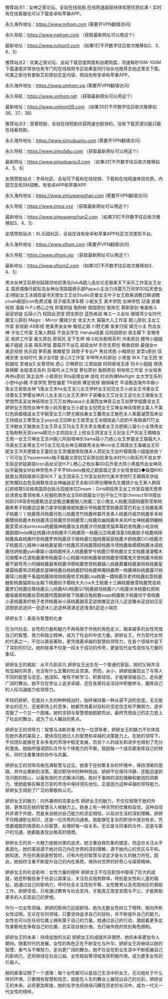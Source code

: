 推荐站点1：女神之家论坛、全站在线视频,在线网速超级快体验感优质拉满！实时有在线客服也可以下载安卓和苹果APP。

永久海外地址：https://www.nvhom.com (需要开VPN翻墙访问)

永久导航：https://www.nwhom.com （获取最新网址可以用这个）

最新地址：https://www.nvhom1.com （如果1打不开数字往后依次推移如2、3、4、5）

推荐站点2：优美之家论坛、全站下载百度网盘和自建网盘，测速每秒10M-100M下载速度非常快也有专门的在线视频专区如果是同行站长也推荐去他这里去下载，优美之家也有更新艾彩原创恋足内容，网站也有安卓和苹果APP。

永久海外地址：https://www.umhom.vip (需要开VPN翻墙访问)

永久导航：https://www.umhom.net （获取最新网址可以用这个）

最新地址：https://www.umhom35.com （如果35打不开数字往后依次推移如36、37、38）

推荐站点3：思慕短剧、全站在线短剧内容网速也挺快的，没有下载资源功能只能在线看短剧。

永久海外地址：https://www.simuduanju.com (需要开VPN翻墙访问)

永久导航：https://www.simufabu.com （获取最新网址可以用这个）

最新网址：https://www.simuduanju3.com （如果3打不开数字往后依次推移如4、5、6）

友情赞助站点：字母社区、全站可下载和在线视频、下载和在线网速体验优质，内容恋足和SM调教，有安卓APP和苹果APP

永久海外地址：https://www.zimuwangzhan.com (需要开VPN翻墙访问)

永久导航：https://www.zmxz.xyz （获取最新网址可以用这个）

最新地址：https://www.zimuwangzhan2.com （如果31打不开数字往后依次推移如3、4、5）

友情赞助站点：XL乐园社区、全站在线有安卓和苹果APP社区交流类型平台。

永久海外地址：https://www.xlhom.com (需要开VPN翻墙访问)

永久导航：https://www.xlhom.vip （获取最新网址可以用这个）

最新地址：https://www.xlhom2.com （如果2打不开数字往后依次推移如3、4、5）

黑冰女神艾彩原创踩踏领地奴隶岛)lulu&甜儿品丝论足傲柔天下采乐工作室女王女主 国民偶像丹妮松岛女神台湾踩踏俱乐部Papa小主活力诗蔓万万同学00后天使女主)明妃女王冰城玫姿冷天使女王艾丝Studio苏曼女主叶子女王欧美调教日韩调教crush婉慈Icon免费试看 双子姬天津车模 小妮女王 美术学院 女神学院 动漫 直播视频 漫画 H.P.L栖心之栈 碎蛋娇娃 兔粉粉 南国原创 彼岸花 慕斯原创 唯美格斗 丽足娇娃 后蕬小乃 校园女流氓 鸽宝原创 蓝色格调 唯エース会社 珊瑚湾少女时代 鹿宝儿原创 Magic︱Mirror 魔镜少女 妆主大大 猫猫大人工作室 甜儿原创 玉女工作室 影视剧 AS影视 绝美黑金女神 傲视之巅 川野尤娜 鱼爹归宿 婧児小主 热血女神 子怡工作室 王某人群踩 不良女学生 Haruka瑶酱 后校园原创 莜主脚下 安楠专区 病娇工作室 羲又原创 原宿风 足下生辉 格斗绞杀剧情系列 冷柔原创 模特小姐姐 蝎子姐姐 古装 萌系学娃 蘑菇开不出花 超级女M 奈奈生原创 极致视频 最強女m 美足视频 执乐园 萝莉酱 微耀星空 踩脖子专业户 黑丝诱惑 小楠原创 宣萱s原创 驭魂天使 女权时代 美少女S盟 安心S工作室 羊咩咩大码原创 小黑屋 W.K.T女王团 坐脸腿绞 灵魂女S 女尊领地 惑心 贝琳原创 江南姑娘 珂玥香培玉琢 玛卡小姐姐 倩倩臭棉脚 全程语言系列 后喵呜 jk工作室 萝拉原创 鱼肠原创 啦啦啦工作室 少女宿舍 冉冉s原创 琪主会所 小若原创 Rita丽塔女神 游戏 时尚热辣Meifight 女大学生系列 小思High踢 不良学院 野性偏爱 TK视频 裸足视频 捆绑绳艺 华语甄选海外华裔小鱼女王若依女神飞鱼女王禾he女王宝儿女王伊轩女王初见女王小丝女王冷柔女王诗蔓女王梦樱女神卉儿女主宠儿女王天津叶子诺曦女王艾丝女王逆光女王湘香女王梦悠然呆呆女神妖晴女王万万女神papa小主黛西女神青云女王如梦学姐鹿宝女王妍妍女王饱饱女神午夜小妈苏曼女王小妮女主倪梵女王艾琳女神风情艳主美人不美红色妖姬楼遥女王宇婉莹女王川野尤娜扶桑女王馨雨女王魅色夫人紫露凝萱孤单女王倾城女王寒雪女王yoyo女王回眸女王紫萱女王冰城玫姿八奶奶午夜暗香叮叮女王冷魅女王魅族女王女王菲主艾玛女王天生贵主傲柔女王合肥婉儿猫七小主倩倩女主兔粉粉无双sama婧児小主校园女王上校女王鸽宝女王王妃女王严厉女王楠楠女王周一女王贝琳女王苏州婉儿阿丽塔神乐Sama蕬小乃惑心女王梦晨女王猫猫大人冷美女王圣蒂女王叶S女王松岛女神玉蝴蝶黑冰女神vivi女王薇薇女王毒蝎女王珍妮女王冷天使婧女王蕾拉女王灵魂救赎玫瑰夫人冥妃女王血柠檬薇薇小姐姐依依丫丫可可女王Yaorenneko柚子猫羲又原创艾彩原创奴隶岛冰时代小刚系列不良女学生丽足娇娃婉慈Icon品丝论足H.P.L栖心之栈长春00后乔家大院小黑屋热血女神凤仪亭最强女M女神学院木子芊芊Models傲视之巅靡靡之音少女宿舍超S◆联盟KIKI联盟台湾踩踏俱乐部W.K.T 女王团采乐工作室女权时代美术学院叮王朝萌系学娃蛇煞魔狱血色高跟鞋夜店女神幽迷足艺全新QD原创暧昧先生魔镜少女王某人群踩红颜榜第5风格南国原创执乐园彼岸花Dream｜Girls明视界玉女工作室驭魂天使黑丝诱惑女尊领地素人挖掘机商务女主BiBi团靓女计划子怡工作室chnnsct1818摸丝校尉208宿舍桃鹿甄选足迹甄选麋鹿银儿桃鹿二宝小拽主人桃鹿汤圆桃鹿陈莹斯桃鹿希希子桃鹿逗逗暴力美学桃鹿维妮桃鹿乐爷桃鹿萱萱桃鹿茹雪巴莉女王桃鹿美离子桃鹿丫丫桃鹿筱月桃鹿月影儿桃鹿灵竹桃鹿梓晨开发素人桃鹿丹祖宗桃鹿多多桃鹿樱桃桃鹿木秋桃鹿清见桃鹿奈奈桃鹿雪儿桃鹿玖幽桃鹿禾未风吟女神桃鹿玥樾桃鹿雯雯冰冰princess桃鹿猫神桃鹿妆主桃鹿汐月桃鹿灵猫草莓奶昔桃鹿小哈宝桃鹿甜甜linda琳达桃鹿诗诗桃鹿平凡桃鹿简一桃鹿沅芷桃鹿浅夏S桃鹿路子桃鹿绵绵桃鹿森森桃鹿时安桃鹿罗宾桃鹿双子姬桃鹿亿姐桃鹿宸宸桃鹿夕颜桃鹿CiCi桃鹿凉子桃鹿苏儿精神小妹桃鹿星期六桃鹿苏苏桃鹿薇娅桃鹿冷鸢桃鹿鱼糯糯桃鹿冰诺桃鹿欣妍桃鹿yuki暴躁小溪桃鹿梓夫人桃鹿鹿梦兮桃鹿贝蒂桃鹿文文文桃鹿漫漫樱木花椒樱木花道桃鹿黛帝桃鹿菜小心桃鹿冷颜桃鹿美依桃鹿安琪魔鬼天使桃鹿冷依桃鹿不甜弯弯小阿姨桃鹿晨希桃鹿冷御桃鹿悠悠桃鹿婳儿桃鹿嘉馨桃鹿美桃桃桃鹿星黛露桃鹿鸳迟桃鹿凯瑟琳桃鹿白桃桃鹿舒钰桃鹿琴魔桃鹿燃一桃鹿辣妈桃鹿露可桃鹿琛儿桃鹿千条姐桃鹿晓晓晓桃鹿依艺桃鹿Lisa桃鹿一嬛桃鹿苏老师桃鹿如意桃鹿魅影桃鹿猫熙仙女殿下桃鹿绘子樱桃大大小x大王桃鹿十三姨桃鹿傲雪桃鹿梵高桃鹿梦幻桃鹿白鹭桃鹿云儿桃鹿AIU桃鹿Qi7桃鹿甜恬桃鹿六六桃鹿沐沐桃鹿红颜桃鹿喵酱紫桃鹿丝雯桃鹿阿霞婉婷殿下桃鹿白兔桃鹿supp桃鹿栀子桃鹿司宁青桃鹿小麦桃鹿美柠桃子老师桃鹿米小唐桃鹿甜音足迹槟榔足迹月儿足迹雅米足迹初见足迹胆胆足迹间一足迹沐儿足迹林潇潇足迹浅浅S足迹小祖宗



妍妍女王：美丽与智慧的化身

在当代社会，女性的力量和魅力不再局限于传统的角色定义，越来越多的女性凭借自己的智慧、努力和独立精神，成为了社会的中坚力量。妍妍女王，作为现代女性的代表之一，不仅以美丽著称，更凭借着卓越的智慧和领导力，在各个领域中留下了深刻的印记。她的故事不仅是一段关于成功的传奇，更是现代女性自信与力量的象征。

妍妍女王的崛起：从平凡到非凡
妍妍女王出生在一个普通的家庭，她的父母并没有显赫的背景，也没有什么显著的社会资源。然而，从小，妍妍就展现出了与常人不同的聪慧与坚定。她深知，唯有不断学习、积累经验，才能够突破自己，走向更广阔的舞台。她不仅在学业上追求卓越，还在各类社会活动中积极参与，磨练自己的人际沟通能力和领导力。

年轻的妍妍，在面对人生的种种挑战时，始终保持着一种从容不迫的态度。无论是学业的压力，还是职场上的竞争，她都凭借着对目标的坚定信念和不懈努力，逐步克服了一个又一个困难。她的坚韧与智慧使她脱颖而出，最终凭借自己的实力登上了社会的舞台，成为了众人瞩目的焦点。

妍妍女王的领导力：智慧与决断并重
作为一位领导者，妍妍女王的魅力不仅体现在她外表的美丽上，更体现在她过人的智慧和卓越的决策能力上。在她的领导下，不仅团队能够在复杂多变的市场中稳定发展，而且个人的成长和进步也得到了充分的激发。她始终强调团队合作与个体能力的平衡，鼓励每一个成员都发挥自己的特长，同时注重集体的协作与共赢。

妍妍女王的领导风格充满智慧与远见，她善于在纷繁复杂的环境中，保持清晰的思路，并作出果断的决策。面对职场中的种种挑战，妍妍不仅保持冷静，还能迅速抓住问题的核心，以最有效的方式解决问题。她对于事物的深刻理解和敏锐的洞察力，使她能够在瞬息万变的市场中保持领先地位。正是因为这种卓越的领导能力，妍妍女王得到了广泛的尊敬和认可。

妍妍女王的魅力：内外兼修的完美女性
妍妍女王的魅力，不仅仅局限于她的外貌，更体现在她的智慧与人格魅力上。她身上有一种天然的优雅和自信，这种自信并非源于外貌，而是来自她对自己能力的坚定相信，以及对生活的深刻理解。妍妍不仅精通职业知识，还是一位优秀的沟通者。她能够在复杂的职场中游刃有余，凭借着细腻的情感和人际智慧，处理好每一段关系，无论是与同事的合作，还是与客户的沟通，她都能表现出极高的情商。

妍妍女王的另一大魅力是她对美的追求。她注重自我形象的塑造，但这份关注从不表面化。她的美丽源于她对自己内在世界的深刻理解，源于她内心的充实与平和。她知道，外在的美丽是短暂的，只有内在的智慧与坚定才是长久的魅力所在。因此，她始终注重不断提升自己的内在素质，保持对世界的好奇心与探索精神。

妍妍女王的社会影响：女性力量的榜样
妍妍女王不仅在职场中取得了巨大的成就，她还积极投身于社会公益事业，关注社会弱势群体，特别是女性和儿童的福祉。她通过自己的影响力，呼吁社会关注性别平等、女性教育以及贫困地区的救助工作。妍妍坚信，只有通过教育与社会支持，才能真正改变贫困与不公，才能帮助更多的人实现自己的梦想。

作为一位女性领袖，妍妍的影响力远超职场，她为无数女性树立了榜样。她向所有女性证明，无论在任何领域，只要坚持追求自己的目标，并不断提升自己的能力，女性也可以在任何位置上拥有属于自己的力量。她通过自己的行动，激励着更多女性勇敢地去争取自己的位置，去实现自我价值，去打破传统的性别角色限制。

妍妍女王的未来：持续绽放的光彩
妍妍女王的成就并非偶然，她的未来更加令人期待。随着时代的发展，女性的角色正在不断变化与升华。妍妍女王将继续以她的智慧、勇气与不懈努力，走向更广阔的舞台。她不仅会在职业生涯中不断拓展自己的影响力，还将继续在社会公益、女性赋权等领域发挥积极作用，成为更多女性的引路人。

她的故事证明了一个道理：每个女性都可以是自己生活中的女王，无论她处于什么样的环境，只要拥有智慧和信念，就能在人生的舞台上展现出自己的光彩。妍妍女王的未来，必将更加辉煌，她的名字也将继续闪耀在历史的长河中，成为一代又一代女性的榜样。

